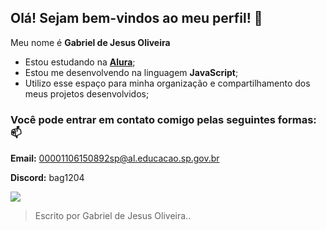 ## Olá! Sejam bem-vindos ao meu perfil! 💜

Meu nome é **Gabriel de Jesus Oliveira**

- Estou estudando na [**Alura**](https://www.alura.com.br);
- Estou me desenvolvendo na linguagem **JavaScript**;
- Utilizo esse espaço para minha organização e compartilhamento dos meus projetos desenvolvidos;

### Você pode entrar em contato comigo pelas seguintes formas:📫

**Email:** 00001106150892sp@al.educacao.sp.gov.br

**Discord:** bag1204

![](https://media1.tenor.com/m/xfsFj7A6lJMAAAAd/galaxy.gif)

> Escrito por Gabriel de Jesus Oliveira..

